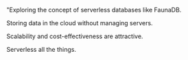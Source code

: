 "Exploring the concept of serverless databases like FaunaDB.

Storing data in the cloud without managing servers.

Scalability and cost-effectiveness are attractive.

Serverless all the things.